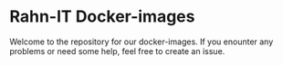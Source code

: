 # Rahn-IT Docker-images

Welcome to the repository for our docker-images.
If you enounter any problems or need some help, feel free to create an issue.